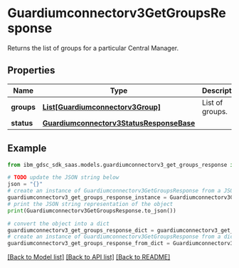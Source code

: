 # Guardiumconnectorv3GetGroupsResponse

Returns the list of groups for a particular Central Manager.

## Properties

Name | Type | Description | Notes
------------ | ------------- | ------------- | -------------
**groups** | [**List[Guardiumconnectorv3Group]**](Guardiumconnectorv3Group.md) | List of groups. | [optional] 
**status** | [**Guardiumconnectorv3StatusResponseBase**](Guardiumconnectorv3StatusResponseBase.md) |  | [optional] 

## Example

```python
from ibm_gdsc_sdk_saas.models.guardiumconnectorv3_get_groups_response import Guardiumconnectorv3GetGroupsResponse

# TODO update the JSON string below
json = "{}"
# create an instance of Guardiumconnectorv3GetGroupsResponse from a JSON string
guardiumconnectorv3_get_groups_response_instance = Guardiumconnectorv3GetGroupsResponse.from_json(json)
# print the JSON string representation of the object
print(Guardiumconnectorv3GetGroupsResponse.to_json())

# convert the object into a dict
guardiumconnectorv3_get_groups_response_dict = guardiumconnectorv3_get_groups_response_instance.to_dict()
# create an instance of Guardiumconnectorv3GetGroupsResponse from a dict
guardiumconnectorv3_get_groups_response_from_dict = Guardiumconnectorv3GetGroupsResponse.from_dict(guardiumconnectorv3_get_groups_response_dict)
```
[[Back to Model list]](../README.md#documentation-for-models) [[Back to API list]](../README.md#documentation-for-api-endpoints) [[Back to README]](../README.md)


